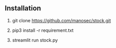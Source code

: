 ## Installation

1. git clone https://github.com/manosec/stock.git

2. pip3 install -r requirement.txt

3. streamlit run stock.py